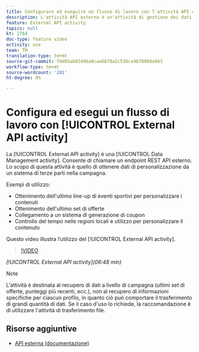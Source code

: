 ```yaml
---
title: Configurare ed eseguire un flusso di lavoro con l'attività API esterna
description: L'attività API esterna è un'attività di gestione dei dati. Consente di chiamare un endpoint REST API esterno. Lo scopo di questa attività è quello di ottenere dati di personalizzazione da un sistema di terze parti nella campagna.
feature: External API activity
topics: null
kt: 2764
doc-type: feature video
activity: use
team: TM
translation-type: tm+mt
source-git-commit: f0d95ab02496a9caa6b79a2c536ce9b7090da943
workflow-type: tm+mt
source-wordcount: '201'
ht-degree: 0%

---
```



# Configura ed esegui un flusso di lavoro con [!UICONTROL External API activity]

La [!UICONTROL External API activity] è una [!UICONTROL Data Management activity]. Consente di chiamare un endpoint REST API esterno. Lo scopo di questa attività è quello di ottenere dati di personalizzazione da un sistema di terze parti nella campagna.

Esempi di utilizzo:

* Ottenimento dell&#39;ultimo line-up di eventi sportivi per personalizzare i contenuti
* Ottenimento dell&#39;ultimo set di offerte
* Collegamento a un sistema di generazione di coupon
* Controllo del tempo nelle regioni locali e utilizzo per personalizzare il contenuto

Questo video illustra l’utilizzo del [!UICONTROL External API activity].

>[!VIDEO](https://video.tv.adobe.com/v/28200/?quality=12)

*[!UICONTROL External API activity](06:48 min)*

>[!NOTE]
>
>L&#39;attività è destinata al recupero di dati a livello di campagna (ultimi set di offerte, punteggi più recenti, ecc.), non al recupero di informazioni specifiche per ciascun profilo, in quanto ciò può comportare il trasferimento di grandi quantità di dati. Se il caso d&#39;uso lo richiede, la raccomandazione è di utilizzare l&#39;attività di trasferimento file.

## Risorse aggiuntive

* [API esterna (documentazione)](https://docs.adobe.com/content/help/en/campaign-standard/using/managing-processes-and-data/data-management-activities/external-api.html)

